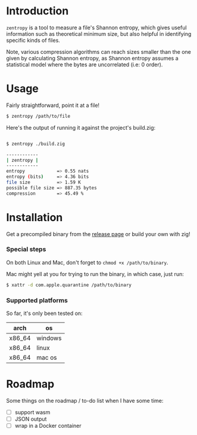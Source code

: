 
# Introduction 

`zentropy` is a tool to measure a file's Shannon entropy, which gives useful information such as theoretical minimum size, but also helpful in identifying specific kinds of files.

Note, various compression algorithms can reach sizes smaller than the one given by calculating Shannon entropy, as Shannon entropy assumes a statistical model where the bytes are uncorrelated (i.e: 0 order).

# Usage 

Fairly straightforward, point it at a file! 

```bash
$ zentropy /path/to/file
```

Here's the output of running it against the project's build.zig:

```bash

$ zentropy ./build.zig 

------------
| zentropy |
------------
entropy            => 0.55 nats
entropy (bits)     => 4.36 bits
file size          => 1.59 K
possible file size => 887.35 bytes
compression        => 45.49 %

```

# Installation 

Get a precompiled binary from the [release page](https://github.com/aalbacetef/zentropy/releases) or build your own with zig!

### Special steps 

On both Linux and Mac, don't forget to `chmod +x /path/to/binary`. 

Mac might yell at you for trying to run the binary, in which case, just run:

```bash
$ xattr -d com.apple.quarantine /path/to/binary
```

### Supported platforms

So far, it's only been tested on:

|  arch   |    os   |
|---------|---------|
| x86_64  | windows |
| x86_64  | linux   |
| x86_64  | mac os  |


# Roadmap

Some things on the roadmap / to-do list when I have some time:

- [ ] support wasm
- [ ] JSON output
- [ ] wrap in a Docker container
